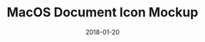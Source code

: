 ---
date: 2018-01-20
published: true
title: "MacOS Document Icon Mockup"
description: "MacOS Document Icon Mockup"
categories: 
disciplines: Mockup
media: 
ownership: Personal
client:
time_period: 2018
thumbnail: "/projects/documents-thumbnail.png"

intro: |


content_layout:
  - section_layout: 1col-narrow
    images:
      - caption:
        description: 
        url: '/projects/documents-1.png'
        width: 
        height:

  - section_layout: 1col-narrow
    images:
      - caption:
        description: 
        url: '/projects/documents-2.png'
        width: 
        height:

  - section_layout: text
    content: |
      Download this sketch mockup <a href="https://www.dropbox.com/scl/fi/y7t7q6gh660ybc869ujr0/document-20icon-20mockup.sketch?rlkey=b0303trknd4ztpbctabhaq9xr&e=1&dl=0"><b>Here</b></a>
---